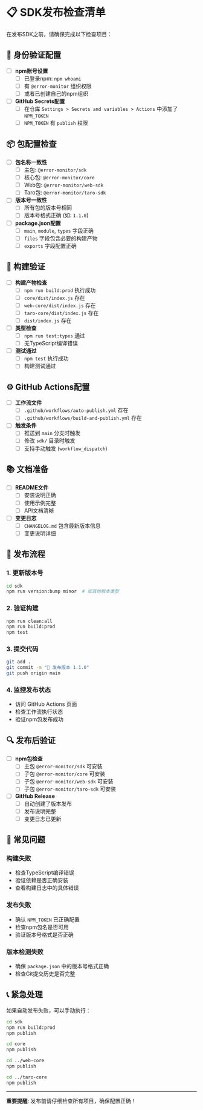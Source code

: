 # 📋 SDK发布检查清单

在发布SDK之前，请确保完成以下检查项目：

## 🔑 身份验证配置

- [ ] **npm账号设置**
  - [ ] 已登录npm: `npm whoami`
  - [ ] 有 `@error-monitor` 组织权限
  - [ ] 或者已创建自己的npm组织

- [ ] **GitHub Secrets配置**
  - [ ] 在仓库 `Settings > Secrets and variables > Actions` 中添加了 `NPM_TOKEN`
  - [ ] `NPM_TOKEN` 有 `publish` 权限

## 📦 包配置检查

- [ ] **包名称一致性**
  - [ ] 主包: `@error-monitor/sdk`
  - [ ] 核心包: `@error-monitor/core`
  - [ ] Web包: `@error-monitor/web-sdk`
  - [ ] Taro包: `@error-monitor/taro-sdk`

- [ ] **版本号一致性**
  - [ ] 所有包的版本号相同
  - [ ] 版本号格式正确 (如: `1.1.0`)

- [ ] **package.json配置**
  - [ ] `main`, `module`, `types` 字段正确
  - [ ] `files` 字段包含必要的构建产物
  - [ ] `exports` 字段配置正确

## 🔨 构建验证

- [ ] **构建产物检查**
  - [ ] `npm run build:prod` 执行成功
  - [ ] `core/dist/index.js` 存在
  - [ ] `web-core/dist/index.js` 存在
  - [ ] `taro-core/dist/index.js` 存在
  - [ ] `dist/index.js` 存在

- [ ] **类型检查**
  - [ ] `npm run test:types` 通过
  - [ ] 无TypeScript编译错误

- [ ] **测试通过**
  - [ ] `npm test` 执行成功
  - [ ] 构建测试通过

## ⚙️ GitHub Actions配置

- [ ] **工作流文件**
  - [ ] `.github/workflows/auto-publish.yml` 存在
  - [ ] `.github/workflows/build-and-publish.yml` 存在

- [ ] **触发条件**
  - [ ] 推送到 `main` 分支时触发
  - [ ] 修改 `sdk/` 目录时触发
  - [ ] 支持手动触发 (`workflow_dispatch`)

## 📚 文档准备

- [ ] **README文件**
  - [ ] 安装说明正确
  - [ ] 使用示例完整
  - [ ] API文档清晰

- [ ] **变更日志**
  - [ ] `CHANGELOG.md` 包含最新版本信息
  - [ ] 变更说明详细

## 🚀 发布流程

### 1. 更新版本号

```bash
cd sdk
npm run version:bump minor  # 或其他版本类型
```

### 2. 验证构建

```bash
npm run clean:all
npm run build:prod
npm test
```

### 3. 提交代码

```bash
git add .
git commit -m "🚀 发布版本 1.1.0"
git push origin main
```

### 4. 监控发布状态

- 访问 GitHub Actions 页面
- 检查工作流执行状态
- 验证npm包发布成功

## 🔍 发布后验证

- [ ] **npm包检查**
  - [ ] 主包 `@error-monitor/sdk` 可安装
  - [ ] 子包 `@error-monitor/core` 可安装
  - [ ] 子包 `@error-monitor/web-sdk` 可安装
  - [ ] 子包 `@error-monitor/taro-sdk` 可安装

- [ ] **GitHub Release**
  - [ ] 自动创建了版本发布
  - [ ] 发布说明完整
  - [ ] 变更日志已更新

## 🚨 常见问题

### 构建失败

- 检查TypeScript编译错误
- 验证依赖是否正确安装
- 查看构建日志中的具体错误

### 发布失败

- 确认 `NPM_TOKEN` 已正确配置
- 检查npm包名是否可用
- 验证版本号格式是否正确

### 版本检测失败

- 确保 `package.json` 中的版本号格式正确
- 检查Git提交历史是否完整

## 📞 紧急处理

如果自动发布失败，可以手动执行：

```bash
cd sdk
npm run build:prod
npm publish

cd core
npm publish

cd ../web-core
npm publish

cd ../taro-core
npm publish
```

---

**重要提醒**: 发布前请仔细检查所有项目，确保配置正确！
